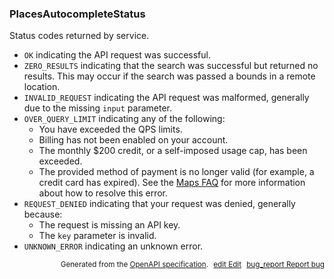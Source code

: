 <!--- This is a generated file, do not edit! -->
<!--- [START maps_http_schema_placesautocompletestatus] -->
<h3 class="schema-object" id="PlacesAutocompleteStatus">PlacesAutocompleteStatus</h3>

Status codes returned by service.

- `OK` indicating the API request was successful.
- `ZERO_RESULTS` indicating that the search was successful but returned no results. This may occur if the search was passed a bounds in a remote location.
- `INVALID_REQUEST` indicating the API request was malformed, generally due to the missing `input` parameter.
- `OVER_QUERY_LIMIT` indicating any of the following:
  - You have exceeded the QPS limits.
  - Billing has not been enabled on your account.
  - The monthly $200 credit, or a self-imposed usage cap, has been exceeded.
  - The provided method of payment is no longer valid (for example, a credit card has expired).
    See the [Maps FAQ](https://developers.google.com/maps/faq#over-limit-key-error) for more information about how to resolve this error.
- `REQUEST_DENIED` indicating that your request was denied, generally because:
  - The request is missing an API key.
  - The `key` parameter is invalid.
- `UNKNOWN_ERROR` indicating an unknown error.

<p style="text-align: right; font-size: smaller;">Generated from the <a class="gc-analytics-event" data-category="GMP" data-label="openapi-github" href="https://github.com/googlemaps/openapi-specification" title="Google Maps Platform OpenAPI Specification" class="external">OpenAPI specification</a>.
<a class="gc-analytics-event" data-category="GMP" data-label="openapi-github" style="margin-left: 5px;" href="https://github.com/googlemaps/openapi-specification/blob/main/specification/schemas/PlacesAutocompleteStatus.yml" title="Edit on GitHub"><span class="material-icons">edit</span> Edit</a>
<a class="gc-analytics-event" data-category="GMP" data-label="openapi-github" style="margin-left: 5px;" href="https://github.com/googlemaps/openapi-specification/issues/new?assignees=&labels=type%3A+bug%2C+triage+me&template=bug_report.md&title=[schemas] Bug - PlacesAutocompleteStatus" title="File bug for schemas on GitHub"><span class="material-icons">bug_report</span> Report bug</a>
</p>

<!--- [END maps_http_schema_placesautocompletestatus] -->
